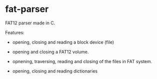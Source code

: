 # fat-parser

FAT12 parser made in C.

Features:

* opening, closing and reading a block device (file)

* opening and closing a FAT12 volume.

* opnening, traversing, reading and closing of the files in FAT system.

* opening, closing and reading dictionaries
